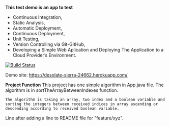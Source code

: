 **This test demo is an app to test** 
- Continuous Integration, 
- Static Analysis, 
- Automatic Deployment,
- Continuous Deployment,
- Unit Testing, 
- Version Controlling via Git-GitHub, 
- Developing a Simple Web Aplication and Deploying The Application to a Cloud Provider’s Environment.


[![Build Status](https://app.travis-ci.com/mehmetozturk-re/myDemoApp.svg?branch=main)](https://app.travis-ci.com/mehmetozturk-re/myDemoApp)

Demo site: https://desolate-sierra-24662.herokuapp.com/

**Project Function**
    This project has one simple algorithm in App.java file. The algorithm is in sortTheArrayBetweenIndexes function.

    The algorithm is taking an array, two index and a boolean variable and sorting the integers between received indices in array ascending or descending according to received boolean variable.

Line after adding a line to README file for "feature/xyz".

